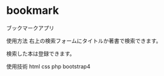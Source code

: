 # bookmark
ブックマークアプリ

使用方法
右上の検索フォームにタイトルか著書で検索できます。

検索した本は登録できます。

使用技術
html
css 
php
bootstrap4


